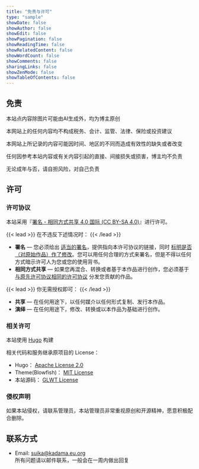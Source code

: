 ```yaml
---
title: "免责与许可"
type: "sample"
showDate: false
showAuthor: false
showEdit: false
showPagination: false
showReadingTime: false
showRelatedContent: false
showWordCount: false
showComments: false
sharingLinks: false
showZenMode: false
showTableOfContents: false
---
```


## 免责
本站点内容除图片可能由AI生成外，均为博主原创  

本网站上的任何内容均不构成税务、会计、监管、法律、保险或投资建议  

本网站上所记录的内容可能因时间、地区的不同而造成有效性的缺失或者改变  

任何因参考本站内容或有关内容引起的直接、间接损失或损害，博主均不负责  

无论成年与否，请自担风险，对自己负责


## 许可
### 许可协议

本站采用『[署名 - 相同方式共享 4.0 国际 (CC BY-SA 4.0)](https://creativecommons.org/licenses/by-sa/4.0/deed.zh)』进行许可。

{{< lead >}}
在不违反下述情况时：
{{< /lead >}}
* **署名** — 您必须给出 [适当的署名](https://wiki.creativecommons.org/wiki/License_Versions#Detailed_attribution_comparison_chart)，提供指向本许可协议的链接，同时 [标明是否（对原始作品）作了修改](https://wiki.creativecommons.org/wiki/License_Versions#Modifications_and_adaptations_must_be_marked_as_such)。您可以用任何合理的方式来署名，但是不得以任何方式暗示许可人为您或您的使用背书。
* **相同方式共享** — 如果您再混合、转换或者基于本作品进行创作，您必须基于 [与原先许可协议相同的许可协议](https://creativecommons.org/faq/#If_I_derive_or_adapt_material_offered_under_a_Creative_Commons_license.2C_which_CC_license.28s.29_can_I_use.3F) 分发您贡献的作品。

{{< lead >}}
你无需授权即可：
{{< /lead >}}
* **共享** — 在任何用途下，以任何媒介以任何形式复制、发行本作品。
* **演绎** — 在任何用途下，修改、转换或以本作品为基础进行创作。

### 相关许可

本站使用 [Hugo](https://gohugo.io/) 构建

相关代码和服务继承原项目的 License：

* Hugo： [Apache License 2.0](https://github.com/gohugoio/hugo/blob/master/LICENSE)
* Theme(Blowfish)： [MIT License](https://github.com/nunocoracao/blowfish/blob/main/LICENSE)
* 本站源码： [GLWT License](https://github.com/LesserCat/LesserCat.github.io.git)


### 侵权声明

如果本站侵权，请联系管理员，本站管理员非常重视原创和开源精神，愿意积极配合删除。

## 联系方式

* Email: [suika@kadama.eu.org](mailto:suika@kadama.eu.org)  
所有问题请以邮件联系，一般会在一周内做出回复